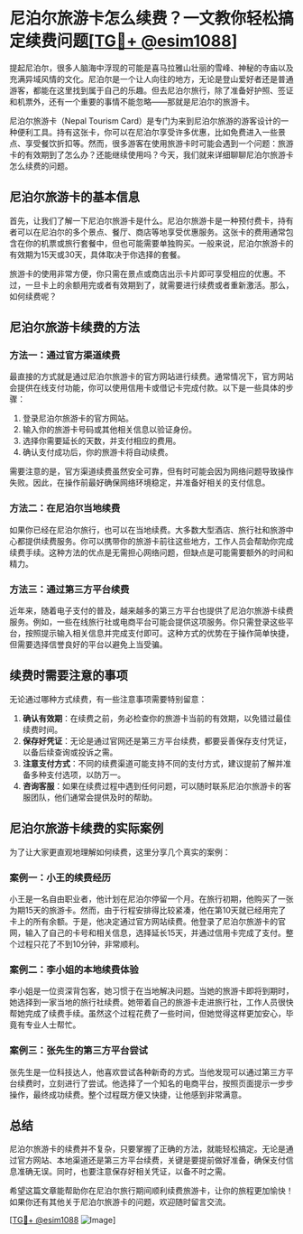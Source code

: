 # 尼泊尔旅游卡怎么续费？一文教你轻松搞定续费问题[[TG💪+ @esim1088](https://t.me/s/esim1088)]

提起尼泊尔，很多人脑海中浮现的可能是喜马拉雅山壮丽的雪峰、神秘的寺庙以及充满异域风情的文化。尼泊尔是一个让人向往的地方，无论是登山爱好者还是普通游客，都能在这里找到属于自己的乐趣。但去尼泊尔旅行，除了准备好护照、签证和机票外，还有一个重要的事情不能忽略——那就是尼泊尔的旅游卡。

尼泊尔旅游卡（Nepal Tourism Card）是专门为来到尼泊尔旅游的游客设计的一种便利工具。持有这张卡，你可以在尼泊尔享受许多优惠，比如免费进入一些景点、享受餐饮折扣等。然而，很多游客在使用旅游卡时可能会遇到一个问题：旅游卡的有效期到了怎么办？还能继续使用吗？今天，我们就来详细聊聊尼泊尔旅游卡怎么续费的问题。

## 尼泊尔旅游卡的基本信息

首先，让我们了解一下尼泊尔旅游卡是什么。尼泊尔旅游卡是一种预付费卡，持有者可以在尼泊尔的多个景点、餐厅、商店等地享受优惠服务。这张卡的费用通常包含在你的机票或旅行套餐中，但也可能需要单独购买。一般来说，尼泊尔旅游卡的有效期为15天或30天，具体取决于你选择的套餐。

旅游卡的使用非常方便，你只需在景点或商店出示卡片即可享受相应的优惠。不过，一旦卡上的余额用完或者有效期到了，就需要进行续费或者重新激活。那么，如何续费呢？

## 尼泊尔旅游卡续费的方法

### 方法一：通过官方渠道续费

最直接的方式就是通过尼泊尔旅游卡的官方网站进行续费。通常情况下，官方网站会提供在线支付功能，你可以使用信用卡或借记卡完成付款。以下是一些具体的步骤：

1. 登录尼泊尔旅游卡的官方网站。
2. 输入你的旅游卡号码或其他相关信息以验证身份。
3. 选择你需要延长的天数，并支付相应的费用。
4. 确认支付成功后，你的旅游卡将自动续费。

需要注意的是，官方渠道续费虽然安全可靠，但有时可能会因为网络问题导致操作失败。因此，在操作前最好确保网络环境稳定，并准备好相关的支付信息。

### 方法二：在尼泊尔当地续费

如果你已经在尼泊尔旅行，也可以在当地续费。大多数大型酒店、旅行社和旅游中心都提供续费服务。你可以携带你的旅游卡前往这些地方，工作人员会帮助你完成续费手续。这种方法的优点是无需担心网络问题，但缺点是可能需要额外的时间和精力。

### 方法三：通过第三方平台续费

近年来，随着电子支付的普及，越来越多的第三方平台也提供了尼泊尔旅游卡续费服务。例如，一些在线旅行社或电商平台可能会提供这项服务。你只需登录这些平台，按照提示输入相关信息并完成支付即可。这种方式的优势在于操作简单快捷，但需要选择信誉良好的平台以避免上当受骗。

## 续费时需要注意的事项

无论通过哪种方式续费，有一些注意事项需要特别留意：

1. **确认有效期**：在续费之前，务必检查你的旅游卡当前的有效期，以免错过最佳续费时间。
2. **保存好凭证**：无论是通过官网还是第三方平台续费，都要妥善保存支付凭证，以备后续查询或投诉之需。
3. **注意支付方式**：不同的续费渠道可能支持不同的支付方式，建议提前了解并准备多种支付选项，以防万一。
4. **咨询客服**：如果在续费过程中遇到任何问题，可以随时联系尼泊尔旅游卡的客服团队，他们通常会提供及时的帮助。

## 尼泊尔旅游卡续费的实际案例

为了让大家更直观地理解如何续费，这里分享几个真实的案例：

### 案例一：小王的续费经历

小王是一名自由职业者，他计划在尼泊尔停留一个月。在旅行初期，他购买了一张为期15天的旅游卡。然而，由于行程安排得比较紧凑，他在第10天就已经用完了卡上的所有余额。于是，他决定通过官方网站续费。他登录了尼泊尔旅游卡的官网，输入了自己的卡号和相关信息，选择延长15天，并通过信用卡完成了支付。整个过程只花了不到10分钟，非常顺利。

### 案例二：李小姐的本地续费体验

李小姐是一位资深背包客，她习惯于在当地解决问题。当她的旅游卡即将到期时，她选择到一家当地的旅行社续费。她带着自己的旅游卡走进旅行社，工作人员很快帮她完成了续费手续。虽然这个过程花费了一些时间，但她觉得这样更加安心，毕竟有专业人士帮忙。

### 案例三：张先生的第三方平台尝试

张先生是一位科技达人，他喜欢尝试各种新奇的方式。当他发现可以通过第三方平台续费时，立刻进行了尝试。他选择了一个知名的电商平台，按照页面提示一步步操作，最终成功续费。整个过程既方便又快捷，让他感到非常满意。

## 总结

尼泊尔旅游卡的续费并不复杂，只要掌握了正确的方法，就能轻松搞定。无论是通过官方网站、本地渠道还是第三方平台续费，关键是要提前做好准备，确保支付信息准确无误。同时，也要注意保存好相关凭证，以备不时之需。

希望这篇文章能帮助你在尼泊尔旅行期间顺利续费旅游卡，让你的旅程更加愉快！如果你还有其他关于尼泊尔旅游卡的问题，欢迎随时留言交流。

[[TG💪+ @esim1088](https://t.me/s/esim1088) ![Image](https://i.postimg.cc/4NQfJmqS/Snipaste-2025-05-13-00-14-12.png)]